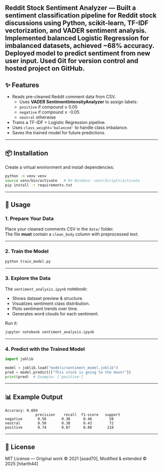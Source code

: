 ## Reddit Stock Sentiment Analyzer — Built a sentiment classification pipeline for Reddit stock discussions using Python, scikit-learn, TF-IDF vectorization, and VADER sentiment analysis. Implemented balanced Logistic Regression for imbalanced datasets, achieved ~68% accuracy. Deployed model to predict sentiment from new user input. Used Git for version control and hosted project on GitHub.

## ✨ Features

- Reads pre-cleaned Reddit comment data from CSV.
  - Uses **VADER SentimentIntensityAnalyzer** to assign labels:
  - `positive` if compound ≥ 0.05
  - `negative` if compound ≤ -0.05
  - `neutral` otherwise
- Trains a TF-IDF + Logistic Regression pipeline.
- Uses `class_weight='balanced'` to handle class imbalance.
- Saves the trained model for future predictions.

---

## 📦 Installation

Create a virtual environment and install dependencies:

```bash
python -m venv venv
source venv/bin/activate   # On Windows: venv\Scripts\activate
pip install -r requirements.txt
```

---

## 🚀 Usage

### 1. Prepare Your Data

Place your cleaned comments CSV in the `data/` folder.  
The file **must** contain a `clean_body` column with preprocessed text.

---

### 2. Train the Model

```bash
python train_model.py
```

---

### 3. Explore the Data

The `sentiment_analysis.ipynb` notebook:

- Shows dataset preview & structure.
- Visualizes sentiment class distribution.
- Plots sentiment trends over time.
- Generates word clouds for each sentiment.

Run it:

```bash
jupyter notebook sentiment_analysis.ipynb
```

---

### 4. Predict with the Trained Model

```python
import joblib

model = joblib.load("models/sentiment_model.joblib")
pred = model.predict(["This stock is going to the moon!"])
print(pred)  # Example: ['positive']
```

---

## 📊 Example Output

```
Accuracy: 0.684
              precision    recall  f1-score   support
negative       0.58       0.38      0.46        58
neutral        0.50       0.38      0.43        72
positive       0.74       0.87      0.80       218
```

---

## 📜 License

MIT License — Original work © 2021 [asad70], Modified & extended © 2025 [hitarth44]
